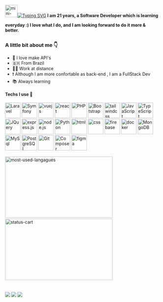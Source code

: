 <div style="display:inline-flex; align-items:center;">

<img alt="mini-guy-playing-guitar" width="40" src="https://i11.photobucket.com/albums/a168/evelynregly/minigifs/0513m_013.gif"/><a href="https://git.io/typing-svg"><img src="https://readme-typing-svg.demolab.com?font=Calibri&weight=900&size=28&duration=1000&pause=946&color=FBF1C7&width=546&lines=I'm+a+Software+Developer;Back-end+%26+Front-end;Welcome!" alt="Typing SVG" /></a>

  </div>
  <b>
    I am 21 years, a Software Developer which is learning everyday :) I love what I do, and I am looking forward to do it more & better.<br>
  </b>
  
  ##
  
  ### A little bit about me 👇
  <ul>
    <li>💌 I love make API's</li>
    <li>🇧🇷 From Brazil</li>
    <li>👨‍💻 Work at distance</li>
    <li>❗ Although I am more confortable as back-end , I am a FullStack Dev</li>
    <li>📚 Always learning</li>
  </ul>

  <div>
    <h4>Techs I use 🤖</h4>
    <img height="50"  alt="Laravel" src="https://cdn.jsdelivr.net/gh/devicons/devicon@latest/icons/laravel/laravel-original.svg"/>
    <img height="50"  alt="Symfony" src="https://cdn.jsdelivr.net/gh/devicons/devicon@latest/icons/symfony/symfony-original.svg"/>
    <img height="50"  alt="vuejs" src="https://cdn.jsdelivr.net/gh/devicons/devicon/icons/vuejs/vuejs-original.svg"/>
    <img height="50"  alt="react" src="https://cdn.jsdelivr.net/gh/devicons/devicon@latest/icons/react/react-original.svg"/>
    <img height="50" alt="PHP" src="https://cdn.jsdelivr.net/gh/devicons/devicon@latest/icons/php/php-original.svg"/>
    <img height="50"  alt="Bootstrap" src="https://cdn.jsdelivr.net/gh/devicons/devicon@latest/icons/bootstrap/bootstrap-original.svg"/>
    <img height="50"  alt="tailwindcss" src="https://cdn.jsdelivr.net/gh/devicons/devicon@latest/icons/tailwindcss/tailwindcss-original.svg"/>
    <img height="50"  alt="JavaScript" src="https://cdn.jsdelivr.net/gh/devicons/devicon/icons/javascript/javascript-plain.svg"/>
    <img height="50"  alt="TypeScript" src="https://cdn.jsdelivr.net/gh/devicons/devicon@latest/icons/typescript/typescript-original.svg"/>
    <img height="50" alt="JQuery" src="https://cdn.jsdelivr.net/gh/devicons/devicon/icons/jquery/jquery-original.svg"/>
    <img height="50"  alt="express.js" src="https://cdn.jsdelivr.net/gh/devicons/devicon@latest/icons/express/express-original.svg"/>
    <img height="50"  alt="node.js" src="https://cdn.jsdelivr.net/gh/devicons/devicon@latest/icons/nodejs/nodejs-plain-wordmark.svg"/>
    <img height="50"  alt="Python" src="https://cdn.jsdelivr.net/gh/devicons/devicon/icons/python/python-original.svg"/>
    <img height="50" alt="html" src="https://cdn.jsdelivr.net/gh/devicons/devicon/icons/html5/html5-original.svg" />
    <img height="50" alt="css" src="https://cdn.jsdelivr.net/gh/devicons/devicon/icons/css3/css3-original.svg" />
    <img height="50" alt="firebase" src="https://cdn.jsdelivr.net/gh/devicons/devicon@latest/icons/firebase/firebase-original.svg" />
    <img height="50" alt="docker" src="https://cdn.jsdelivr.net/gh/devicons/devicon@latest/icons/docker/docker-plain.svg" />
    <img height="50"  alt="MongoDB" src="https://cdn.jsdelivr.net/gh/devicons/devicon@latest/icons/mongodb/mongodb-plain-wordmark.svg"/>
    <img height="50"  alt="MySql" src="https://cdn.jsdelivr.net/gh/devicons/devicon/icons/mysql/mysql-original.svg"/>
    <img height="50"  alt="PostgreSQL" src="https://cdn.jsdelivr.net/gh/devicons/devicon/icons/postgresql/postgresql-plain.svg"/>
    <img height="50"  alt="Git" src="https://cdn.jsdelivr.net/gh/devicons/devicon/icons/git/git-original.svg"/>
    <img height="50"  alt="Composer" src="https://cdn.jsdelivr.net/gh/devicons/devicon/icons/composer/composer-original.svg"/>
    <img height="50"  alt="figma" src="https://cdn.jsdelivr.net/gh/devicons/devicon/icons/figma/figma-original.svg"/>
  </div><br>

  <div style="display:inline">
    <img src="https://github-readme-stats.vercel.app/api/top-langs/?username=vdanviel&theme=gruvbox_light&layout=compact" alt="most-used-langagues" width="350" height="200">&nbsp;&nbsp;&nbsp;
    <img src="https://github-readme-stats.vercel.app/api?username=anuraghazra&theme=gruvbox_light" alt="status-cart" width="350" height="200">
  </div>
  
  #
  
  <div> 
    <a href="https://www.instagram.com/danv.dev/" target="_blank"><img src="https://img.shields.io/badge/-Instagram-%23E4405F?style=for-the-badge&logo=instagram&logoColor=white" target="_blank"></a>
    <a href = "mailto:victordn.araujo@gmail.com"><img src="https://img.shields.io/badge/-Gmail-%23333?style=for-the-badge&logo=gmail&logoColor=white" target="_blank"></a>
    <a href="https://www.linkedin.com/in/victor-daniel-b0a5a4214/" target="_blank"><img src="https://img.shields.io/badge/LinkedIn-0077B5?style=for-the-badge&logo=linkedin&logoColor=white" target="_blank"></a>
   </div>

